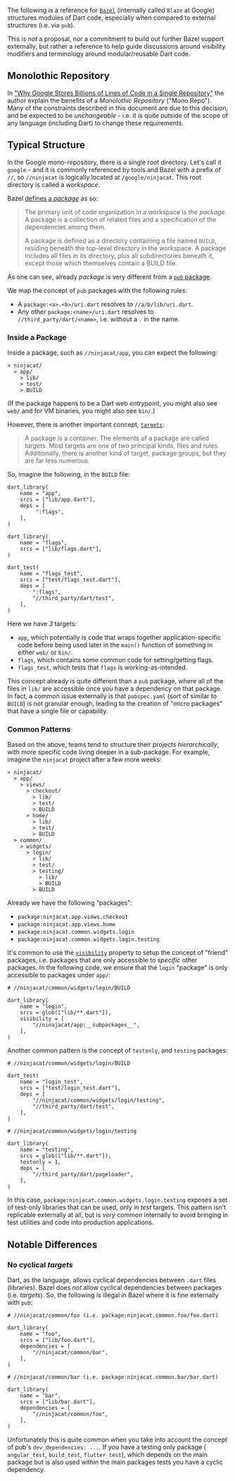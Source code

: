 The following is a reference for [`Bazel`](https://bazel.build/) (internally
called `Blaze` at Google) structures modules of Dart code, especially when
compared to external structures (i.e. via `pub`).

This is *not* a proposal, nor a commitment to build out further Bazel support
externally, but rather a reference to help guide discussions around visibility
modifiers and terminology around modular/reusable Dart code.

## Monolothic Repository

In ["Why Google Stores Billions of Lines of Code in a Single Repository"][1]
the author explain the benefits of a _Monolothic Repository_ ("Mono Repo").
Many of the constraints described in this document are due to this decision,
and be expected to be _unchangeable_ - i.e. it is quite outside of the scope
of any language (including Dart) to change these requirements.

[1]: https://cacm.acm.org/magazines/2016/7/204032-why-google-stores-billions-of-lines-of-code-in-a-single-repository/fulltext

## Typical Structure

In the Google mono-repository, there is a single root directory. Let's call it
`google` - and it is commonly referenced by tools and Bazel with a prefix of
`//`, so `//ninjacat` is logically located at `/google/ninjacat`. This root
directory is called a _workspace_.

Bazel [defines a _package_][2] as so:

> The primary unit of code organization in a workspace is the _package_. A
> package is a collection of related files and a specification of the
> dependencies among them.
>
> A package is defined as a directory containing a file named `BUILD`,
> residing beneath the top-level directory in the workspace. A package includes
> all files in its directory, plus all subdirectories beneath it, except those
> which themselves contain a BUILD file.

[2]: https://docs.bazel.build/versions/master/build-ref.html#packages_targets

As one can see, already _package_ is very different from a [`pub` package][3].

[3]: https://www.dartlang.org/guides/libraries/create-library-packages

We map the concept of `pub` packages with the following rules:

* A `package:<a>.<b>/uri.dart` resolves to `//a/b/lib/uri.dart`.
* Any other `package:<name>/uri.dart` resolves to `//third_party/dart/<name>`,
  i.e. without a `.` in the name.

### Inside a Package

Inside a package, such as `//ninjacat/app`, you can expect the following:

```
> ninjacat/
  > app/
    > lib/
    > test/
    > BUILD
```

(If the package happens to be a Dart web _entrypoint_, you might also see `web/`
and for VM binaries, you might also see `bin/`.)

However, there is another important concept, [`targets`][4]:

> A package is a container. The elements of a package are called _targets_. Most
> targets are one of two principal kinds, files and rules. Additionally, there
> is another kind of target, package groups, but they are far less numerous.

[4]: https://docs.bazel.build/versions/master/build-ref.html#targets

So, imagine the following, in the `BUILD` file:

```
dart_library(
    name = "app",
    srcs = ["lib/app.dart"],
    deps = [
         ":flags",
    ],
)

dart_library(
    name = "flags",
    srcs = ["lib/flags.dart"],
)

dart_test(
    name = "flags_test",
    srcs = ["test/flags_test.dart"],
    deps = [
        ":flags",
        "//third_party/dart/test",
    ],
)
```

Here we have _3_ targets:
* `app`, which potentially is code that wraps together application-specific
  code before being used later in the `main()` function of something in either
  `web/` or `bin/`.
* `flags`, which contains some common code for setting/getting flags.
* `flags_test`, which tests that `flags` is working-as-intended.

This concept already is quite different than a `pub` package, where all of the
files in `lib/` are accessible once you have a dependency on that package. In
fact, a common issue externally is that `pubspec.yaml` (sort of similar to
`BUILD`) is not granular enough, leading to the creation of "micro packages" 
that have a single file or capability.

### Common Patterns

Based on the above, teams tend to structure their projects _hierarchically_,
with more specific code living deeper in a sub-package. For example, imagine
the `ninjacat` project after a few more weeks:

```
> ninjacat/
  > app/
    > views/
      > checkout/
        > lib/
        > test/
        > BUILD
      > home/
        > lib/
        > test/
        > BUILD
  > common/
    > widgets/
      > login/
        > lib/
        > test/
        > testing/
          > lib/
          > BUILD
        > BUILD
```

Already we have the following "packages":

* `package:ninjacat.app.views.checkout`
* `package:ninjacat.app.views.home`
* `package:ninjacat.common.widgets.login`
* `package:ninjacat.common.widgets.login.testing`

It's common to use the [`visibility`][5] property to setup the concept of
"friend" packages, i.e. packages that are only accessible to _specific_ other
packages. In the following code, we ensure that the `login` "package" is only
accessible to packages under `app/`:

```
# //ninjacat/common/widgets/login/BUILD

dart_library(
    name = "login",
    srcs = glob(["lib/**.dart"]),
    visibility = [
        "//ninajacat/app:__subpackages__",
    ],
)
```

[5]: https://docs.bazel.build/versions/master/be/common-definitions.html#common-attributes

Another common pattern is the concept of `testonly`, and `testing` packages:

```
# //ninjacat/common/widgets/login/BUILD

dart_test(
    name = "login_test",
    srcs = ["test/login_test.dart"],
    deps = [
        "//ninjacat/common/widgets/login/testing",
        "//third_party/dart/test",
    ],
)
```

```
# //ninjacat/common/widgets/login/testing

dart_library(
    name = "testing",
    srcs = glob(["lib/**.dart"]),
    testonly = 1,
    deps = [
        "//third_party/dart/pageloader",
    ],
)
```

In this case, `package:ninjacat.common.widgets.login.testing` exposes a set of
test-only libraries that can be used, only in _test_ targets. This pattern isn't
replicable externally at all, but is _very_ common internally to avoid bringing
in test utilities and code into production applications.

## Notable Differences

### No cyclical _targets_

Dart, as the language, allows cyclical dependencies between `.dart` files 
(libraries). Bazel does _not_ allow cyclical dependencies between packages
(i.e. _targets_). So, the following is illegal in Bazel where it is fine
externally with `pub`:

```
# //ninjacat/common/foo (i.e. package:ninjacat.common.foo/foo.dart)

dart_library(
    name = "foo",
    srcs = ["lib/foo.dart"],
    dependencies = [
        "//ninjacat/common/bar",
    ],
)
```

```
# //ninjacat/common/bar (i.e. package:ninjacat.common.bar/bar.dart)

dart_library(
    name = "bar",
    srcs = ["lib/bar.dart"],
    dependencies = [
        "//ninjacat/common/foo",
    ],
)
```

Unfortunately this is quite common when you take into account the concept of
pub's `dev_dependencies: ...`. If you have a testing only package (
`angular_test`, `build_test`, `flutter_test`), which depends on the main package
but is also used within the main packages tests you have a cyclic dependency.
